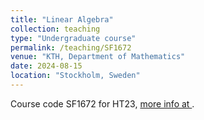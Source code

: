 ```yaml
---
title: "Linear Algebra"
collection: teaching
type: "Undergraduate course"
permalink: /teaching/SF1672
venue: "KTH, Department of Mathematics"
date: 2024-08-15
location: "Stockholm, Sweden"
---
```


Course code SF1672 for HT23, [more info at ](https://www.kth.se/student/kurser/kurs/SF1672). 